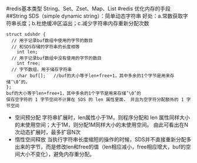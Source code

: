 #redis基本类型
String、Set、Zset、Map、List
#redis 优化内存的手段
##String 
SDS（simple dynamic string）：简单动态字符串
好处：a.常数获取字符串长度；b.杜绝缓冲区溢出；c.减少字符串内存重新分配次数

    struct sdshdr {    
      // 用于记录buf数组中使用的字节的数目
      // 和SDS存储的字符串的长度相等  
    	int len;    
      // 用于记录buf数组中没有使用的字节的数目   
    	int free;    
      // 字节数组，用于储存字符串
    	char buf[];   //buf的大小等于len+free+1，其中多余的1个字节是用来存储’\0’的。
    };
    buf的大小等于len+free+1，其中多余的1个字节是用来存储’\0’的
    保存空字符的 1 字节空间不计算在 SDS 的 len 属性里面， 并且为空字符分配额外的 1 字节空间
    
 - 空间预分配
   字符串扩展时，len属性小于1M，则程序分配和 len 属性同样大小的未使用空间；大于1M，则分配1M同样大小的未使用空间。
   由此可看出在N次动态扩展时，最多扩容N次
 - 惰性空间释放
   当执行字符串长度缩短的操作的时候，SDS并不直接重新分配多出来的字节，而是修改len和free的值（len相应减小，free相应增大，buf的空间大小不变化），避免内存重分配。